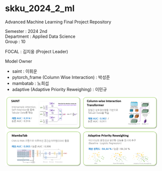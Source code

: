 # skku_2024_2_ml
Advanced Machine Learning Final Project Repository  

Semester : 2024 2nd  
Department : Applied Data Science  
Group : 10  

FOCAL : 김지웅 (Project Leader)

Model Owner
- saint : 이휘운  
- pytorch_frame (Column Wise Interaction) : 박성준  
- mambatab : 노희섭  
- adaptive (Adaptive Priority Reweighing) : 이민규  

![alt text](readme_image/image-1.png)  

